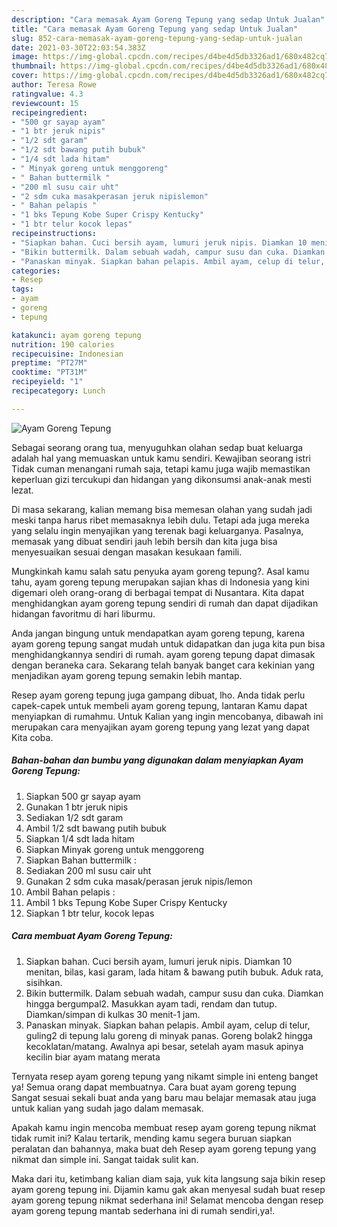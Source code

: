 ```yaml
---
description: "Cara memasak Ayam Goreng Tepung yang sedap Untuk Jualan"
title: "Cara memasak Ayam Goreng Tepung yang sedap Untuk Jualan"
slug: 852-cara-memasak-ayam-goreng-tepung-yang-sedap-untuk-jualan
date: 2021-03-30T22:03:54.383Z
image: https://img-global.cpcdn.com/recipes/d4be4d5db3326ad1/680x482cq70/ayam-goreng-tepung-foto-resep-utama.jpg
thumbnail: https://img-global.cpcdn.com/recipes/d4be4d5db3326ad1/680x482cq70/ayam-goreng-tepung-foto-resep-utama.jpg
cover: https://img-global.cpcdn.com/recipes/d4be4d5db3326ad1/680x482cq70/ayam-goreng-tepung-foto-resep-utama.jpg
author: Teresa Rowe
ratingvalue: 4.3
reviewcount: 15
recipeingredient:
- "500 gr sayap ayam"
- "1 btr jeruk nipis"
- "1/2 sdt garam"
- "1/2 sdt bawang putih bubuk"
- "1/4 sdt lada hitam"
- " Minyak goreng untuk menggoreng"
- " Bahan buttermilk "
- "200 ml susu cair uht"
- "2 sdm cuka masakperasan jeruk nipislemon"
- " Bahan pelapis "
- "1 bks Tepung Kobe Super Crispy Kentucky"
- "1 btr telur kocok lepas"
recipeinstructions:
- "Siapkan bahan. Cuci bersih ayam, lumuri jeruk nipis. Diamkan 10 menitan, bilas, kasi garam, lada hitam &amp; bawang putih bubuk. Aduk rata, sisihkan."
- "Bikin buttermilk. Dalam sebuah wadah, campur susu dan cuka. Diamkan hingga bergumpal2. Masukkan ayam tadi, rendam dan tutup. Diamkan/simpan di kulkas 30 menit-1 jam."
- "Panaskan minyak. Siapkan bahan pelapis. Ambil ayam, celup di telur, guling2 di tepung lalu goreng di minyak panas. Goreng bolak2 hingga kecoklatan/matang. Awalnya api besar, setelah ayam masuk apinya kecilin biar ayam matang merata"
categories:
- Resep
tags:
- ayam
- goreng
- tepung

katakunci: ayam goreng tepung 
nutrition: 190 calories
recipecuisine: Indonesian
preptime: "PT27M"
cooktime: "PT31M"
recipeyield: "1"
recipecategory: Lunch

---
```



![Ayam Goreng Tepung](https://img-global.cpcdn.com/recipes/d4be4d5db3326ad1/680x482cq70/ayam-goreng-tepung-foto-resep-utama.jpg)

Sebagai seorang orang tua, menyuguhkan olahan sedap buat keluarga adalah hal yang memuaskan untuk kamu sendiri. Kewajiban seorang istri Tidak cuman menangani rumah saja, tetapi kamu juga wajib memastikan keperluan gizi tercukupi dan hidangan yang dikonsumsi anak-anak mesti lezat.

Di masa  sekarang, kalian memang bisa memesan olahan yang sudah jadi meski tanpa harus ribet memasaknya lebih dulu. Tetapi ada juga mereka yang selalu ingin menyajikan yang terenak bagi keluarganya. Pasalnya, memasak yang dibuat sendiri jauh lebih bersih dan kita juga bisa menyesuaikan sesuai dengan masakan kesukaan famili. 



Mungkinkah kamu salah satu penyuka ayam goreng tepung?. Asal kamu tahu, ayam goreng tepung merupakan sajian khas di Indonesia yang kini digemari oleh orang-orang di berbagai tempat di Nusantara. Kita dapat menghidangkan ayam goreng tepung sendiri di rumah dan dapat dijadikan hidangan favoritmu di hari liburmu.

Anda jangan bingung untuk mendapatkan ayam goreng tepung, karena ayam goreng tepung sangat mudah untuk didapatkan dan juga kita pun bisa menghidangkannya sendiri di rumah. ayam goreng tepung dapat dimasak dengan beraneka cara. Sekarang telah banyak banget cara kekinian yang menjadikan ayam goreng tepung semakin lebih mantap.

Resep ayam goreng tepung juga gampang dibuat, lho. Anda tidak perlu capek-capek untuk membeli ayam goreng tepung, lantaran Kamu dapat menyiapkan di rumahmu. Untuk Kalian yang ingin mencobanya, dibawah ini merupakan cara menyajikan ayam goreng tepung yang lezat yang dapat Kita coba.

<!--inarticleads1-->

##### Bahan-bahan dan bumbu yang digunakan dalam menyiapkan Ayam Goreng Tepung:

1. Siapkan 500 gr sayap ayam
1. Gunakan 1 btr jeruk nipis
1. Sediakan 1/2 sdt garam
1. Ambil 1/2 sdt bawang putih bubuk
1. Siapkan 1/4 sdt lada hitam
1. Siapkan  Minyak goreng untuk menggoreng
1. Siapkan  Bahan buttermilk :
1. Sediakan 200 ml susu cair uht
1. Gunakan 2 sdm cuka masak/perasan jeruk nipis/lemon
1. Ambil  Bahan pelapis :
1. Ambil 1 bks Tepung Kobe Super Crispy Kentucky
1. Siapkan 1 btr telur, kocok lepas




<!--inarticleads2-->

##### Cara membuat Ayam Goreng Tepung:

1. Siapkan bahan. Cuci bersih ayam, lumuri jeruk nipis. Diamkan 10 menitan, bilas, kasi garam, lada hitam &amp; bawang putih bubuk. Aduk rata, sisihkan.
1. Bikin buttermilk. Dalam sebuah wadah, campur susu dan cuka. Diamkan hingga bergumpal2. Masukkan ayam tadi, rendam dan tutup. Diamkan/simpan di kulkas 30 menit-1 jam.
1. Panaskan minyak. Siapkan bahan pelapis. Ambil ayam, celup di telur, guling2 di tepung lalu goreng di minyak panas. Goreng bolak2 hingga kecoklatan/matang. Awalnya api besar, setelah ayam masuk apinya kecilin biar ayam matang merata




Ternyata resep ayam goreng tepung yang nikamt simple ini enteng banget ya! Semua orang dapat membuatnya. Cara buat ayam goreng tepung Sangat sesuai sekali buat anda yang baru mau belajar memasak atau juga untuk kalian yang sudah jago dalam memasak.

Apakah kamu ingin mencoba membuat resep ayam goreng tepung nikmat tidak rumit ini? Kalau tertarik, mending kamu segera buruan siapkan peralatan dan bahannya, maka buat deh Resep ayam goreng tepung yang nikmat dan simple ini. Sangat taidak sulit kan. 

Maka dari itu, ketimbang kalian diam saja, yuk kita langsung saja bikin resep ayam goreng tepung ini. Dijamin kamu gak akan menyesal sudah buat resep ayam goreng tepung nikmat sederhana ini! Selamat mencoba dengan resep ayam goreng tepung mantab sederhana ini di rumah sendiri,ya!.

